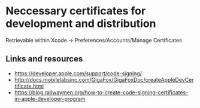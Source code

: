 # Neccessary certificates for development and distribution
Retrievable within Xcode -> Preferences/Accounts/Manage Certificates

## Links and resources
*   https://developer.apple.com/support/code-signing/
*   http://docs.mobilelabsinc.com/GigaFox/GigaFoxDoc/createAppleDevCertificate.html
*   https://blog.railwaymen.org/how-to-create-code-signing-certificates-in-apple-developer-program
